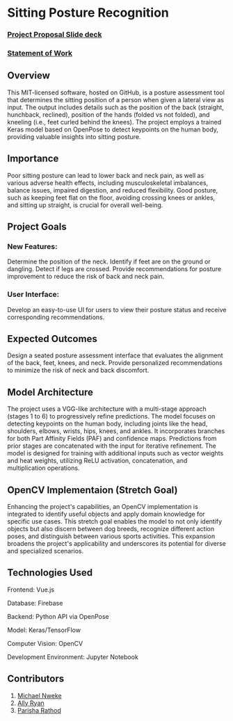# Sitting Posture Recognition

### [Project Proposal Slide deck](PostureCapstone.pptx)
### [Statement of Work](SoW_Posture.docx)

## Overview
This MIT-licensed software, hosted on GitHub, is a posture assessment tool that determines the sitting position of a person when given a lateral view as input. The output includes details such as the position of the back (straight, hunchback, reclined), position of the hands (folded vs not folded), and kneeling (i.e., feet curled behind the knees). The project employs a trained Keras model based on OpenPose to detect keypoints on the human body, providing valuable insights into sitting posture.

## Importance
Poor sitting posture can lead to lower back and neck pain, as well as various adverse health effects, including musculoskeletal imbalances, balance issues, impaired digestion, and reduced flexibility. Good posture, such as keeping feet flat on the floor, avoiding crossing knees or ankles, and sitting up straight, is crucial for overall well-being.

## Project Goals
### New Features:
Determine the position of the neck.
Identify if feet are on the ground or dangling.
Detect if legs are crossed.
Provide recommendations for posture improvement to reduce the risk of back and neck pain.
### User Interface:
Develop an easy-to-use UI for users to view their posture status and receive corresponding recommendations.

## Expected Outcomes
Design a seated posture assessment interface that evaluates the alignment of the back, feet, knees, and neck. Provide personalized recommendations to minimize the risk of neck and back discomfort.

## Model Architecture
The project uses a VGG-like architecture with a multi-stage approach (stages 1 to 6) to progressively refine predictions. The model focuses on detecting keypoints on the human body, including joints like the head, shoulders, elbows, wrists, hips, knees, and ankles. It incorporates branches for both Part Affinity Fields (PAF) and confidence maps. Predictions from prior stages are concatenated with the input for iterative refinement. The model is designed for training with additional inputs such as vector weights and heat weights, utilizing ReLU activation, concatenation, and multiplication operations.

## OpenCV Implementaion (Stretch Goal)
Enhancing the project's capabilities, an OpenCV implementation is integrated to identify useful objects and apply domain knowledge for specific use cases. This stretch goal enables the model to not only identify objects but also discern between dog breeds, recognize different action poses, and distinguish between various sports activities. This expansion broadens the project's applicability and underscores its potential for diverse and specialized scenarios.

## Technologies Used
Frontend: Vue.js

Database: Firebase

Backend: Python API via OpenPose

Model: Keras/TensorFlow

Computer Vision: OpenCV

Development Environment: Jupyter Notebook

## Contributors
1. [Michael Nweke](https://github.com/m-nweke)
2. [Ally Ryan](https://github.com/aerc4d)
3. [Parisha Rathod](https://github.com/parisha8994)
